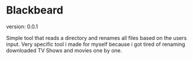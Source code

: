 Blackbeard
==========

version: 0.0.1

Simple tool that reads a directory and renames all files based on the users input.
Very specific tool i made for myself because i got tired of renaming downloaded TV Shows and movies one by one.
